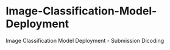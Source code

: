 # Image-Classification-Model-Deployment
Image Classification Model Deployment - Submission Dicoding
